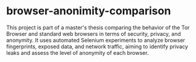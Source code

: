 # browser-anonimity-comparison
This project is part of a master's thesis comparing the behavior of the Tor Browser and standard web browsers in terms of security, privacy, and anonymity. It uses automated Selenium experiments to analyze browser fingerprints, exposed data, and network traffic, aiming to identify privacy leaks and assess the level of anonymity of each browser.
